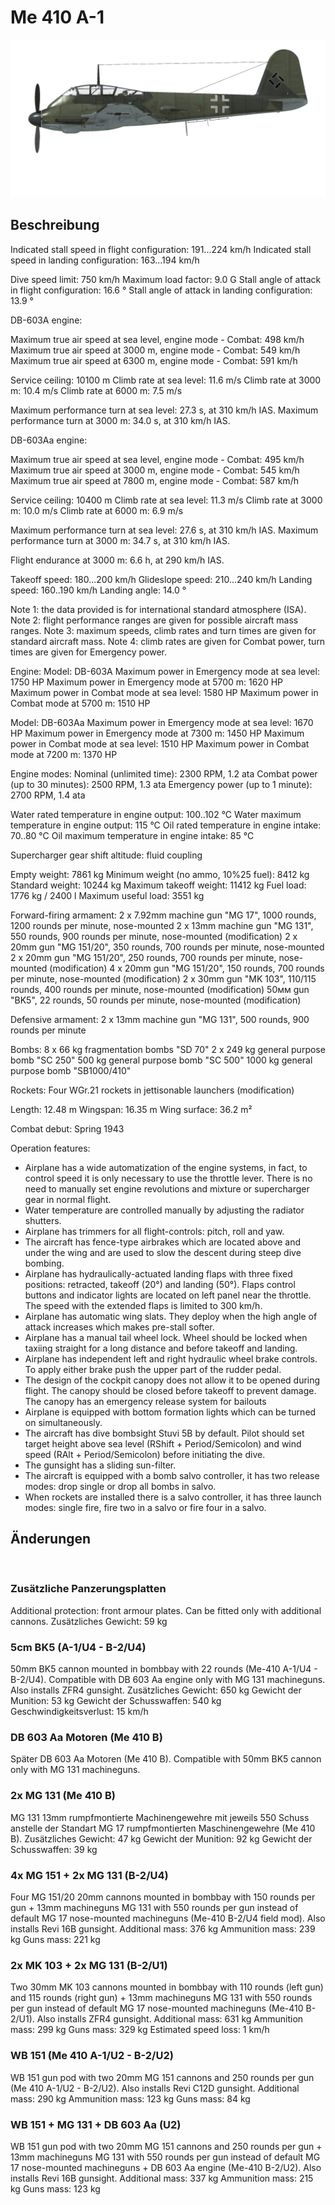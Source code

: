 ﻿# Me 410 A-1

![me410a1](../images/me410a1.png)

## Beschreibung

Indicated stall speed in flight configuration: 191...224 km/h
Indicated stall speed in landing configuration: 163...194 km/h

Dive speed limit: 750 km/h
Maximum load factor: 9.0 G
Stall angle of attack in flight configuration: 16.6 °
Stall angle of attack in landing configuration: 13.9 °

DB-603A engine:

Maximum true air speed at sea level, engine mode - Combat: 498 km/h
Maximum true air speed at 3000 m, engine mode - Combat: 549 km/h
Maximum true air speed at 6300 m, engine mode - Combat: 591 km/h

Service ceiling: 10100 m
Climb rate at sea level: 11.6 m/s
Climb rate at 3000 m: 10.4 m/s
Climb rate at 6000 m: 7.5 m/s

Maximum performance turn at sea level: 27.3 s, at 310 km/h IAS.
Maximum performance turn at 3000 m: 34.0 s, at 310 km/h IAS.

DB-603Aa engine:

Maximum true air speed at sea level, engine mode - Combat: 495 km/h
Maximum true air speed at 3000 m, engine mode - Combat: 545 km/h
Maximum true air speed at 7800 m, engine mode - Combat: 587 km/h

Service ceiling: 10400 m
Climb rate at sea level: 11.3 m/s
Climb rate at 3000 m: 10.0 m/s
Climb rate at 6000 m: 6.9 m/s

Maximum performance turn at sea level: 27.6 s, at 310 km/h IAS.
Maximum performance turn at 3000 m: 34.7 s, at 310 km/h IAS.

Flight endurance at 3000 m: 6.6 h, at 290 km/h IAS.

Takeoff speed: 180...200 km/h
Glideslope speed: 210...240 km/h
Landing speed: 160..190 km/h
Landing angle: 14.0 °

Note 1: the data provided is for international standard atmosphere (ISA).
Note 2: flight performance ranges are given for possible aircraft mass ranges.
Note 3: maximum speeds, climb rates and turn times are given for standard aircraft mass.
Note 4: climb rates are given for Combat power, turn times are given for Emergency power.

Engine:
Model: DB-603A
Maximum power in Emergency mode at sea level: 1750 HP
Maximum power in Emergency mode at 5700 m: 1620 HP
Maximum power in Combat mode at sea level: 1580 HP
Maximum power in Combat mode at 5700 m: 1510 HP

Model: DB-603Aa
Maximum power in Emergency mode at sea level: 1670 HP
Maximum power in Emergency mode at 7300 m: 1450 HP
Maximum power in Combat mode at sea level: 1510 HP
Maximum power in Combat mode at 7200 m: 1370 HP

Engine modes:
Nominal (unlimited time): 2300 RPM, 1.2 ata
Combat power (up to 30 minutes): 2500 RPM, 1.3 ata
Emergency power (up to 1 minute): 2700 RPM, 1.4 ata

Water rated temperature in engine output: 100..102 °C
Water maximum temperature in engine output: 115 °C
Oil rated temperature in engine intake: 70..80 °C
Oil maximum temperature in engine intake: 85 °C

Supercharger gear shift altitude: fluid coupling 

Empty weight: 7861 kg
Minimum weight (no ammo, 10%25 fuel): 8412 kg
Standard weight: 10244 kg
Maximum takeoff weight: 11412 kg
Fuel load: 1776 kg / 2400 l
Maximum useful load: 3551 kg

Forward-firing armament:
2 x 7.92mm machine gun "MG 17", 1000 rounds, 1200 rounds per minute, nose-mounted
2 x 13mm machine gun "MG 131", 550 rounds, 900 rounds per minute, nose-mounted (modification)
2 x 20mm gun "MG 151/20", 350 rounds, 700 rounds per minute, nose-mounted
2 x 20mm gun "MG 151/20", 250 rounds, 700 rounds per minute, nose-mounted (modification)
4 x 20mm gun "MG 151/20", 150 rounds, 700 rounds per minute, nose-mounted (modification)
2 x 30mm gun "MK 103", 110/115 rounds, 400 rounds per minute, nose-mounted (modification)
50мм gun "BK5", 22 rounds, 50 rounds per minute, nose-mounted (modification)

Defensive armament:
2 x 13mm machine gun "MG 131", 500 rounds, 900 rounds per minute

Bombs:
8 x 66 kg fragmentation bombs "SD 70"
2 x 249 kg general purpose bomb "SC 250"
500 kg general purpose bomb "SC 500"
1000 kg general purpose bomb "SB1000/410"

Rockets:
Four WGr.21 rockets in jettisonable launchers (modification)

Length: 12.48 m
Wingspan: 16.35 m
Wing surface: 36.2 m²

Combat debut: Spring 1943

Operation features:
- Airplane has a wide automatization of the engine systems, in fact, to control speed it is only necessary to use the throttle lever. There is no need to manually set engine revolutions and mixture or supercharger gear in normal flight.
- Water temperature are controlled manually by adjusting the radiator shutters.
- Airplane has trimmers for all flight-controls: pitch, roll and yaw.
- The aircraft has fence-type airbrakes which are located above and under the wing and are used to slow the descent during steep dive bombing.
- Airplane has hydraulically-actuated landing flaps with three fixed positions: retracted, takeoff (20°) and landing (50°). Flaps control buttons and indicator lights are located on left panel near the throttle. The speed with the extended flaps is limited to 300 km/h.
- Airplane has automatic wing slats. They deploy when the high angle of attack increases which makes pre-stall softer.
- Airplane has a manual tail wheel lock. Wheel should be locked when taxiing straight for a long distance and before takeoff and landing.
- Airplane has independent left and right hydraulic wheel brake controls. To apply either brake push the upper part of the rudder pedal.
- The design of the cockpit canopy does not allow it to be opened during flight. The canopy should be closed before takeoff to prevent damage. The canopy has an emergency release system for bailouts
- Airplane is equipped with bottom formation lights which can be turned on simultaneously.
- The aircraft has dive bombsight Stuvi 5B by default. Pilot should set target height above sea level (RShift + Period/Semicolon) and wind speed (RAlt + Period/Semicolon) before initiating the dive.
- The gunsight has a sliding sun-filter.
- The aircraft is equipped with a bomb salvo controller, it has two release modes: drop single or drop all bombs in salvo.
- When rockets are installed there is a salvo controller, it has three launch modes: single fire, fire two in a salvo or fire four in a salvo.

## Änderungen
﻿

### Zusätzliche Panzerungsplatten

Additional protection: front armour plates. Can be fitted only with additional cannons.
Zusätzliches Gewicht: 59 kg﻿

### 5cm BK5 (A-1/U4 - B-2/U4)

50mm BK5 cannon mounted in bombbay with 22 rounds (Me-410 A-1/U4 - B-2/U4). Compatible with DB 603 Aa engine only with MG 131 machineguns.
Also installs ZFR4 gunsight.
Zusätzliches Gewicht: 650 kg
Gewicht der Munition: 53 kg
Gewicht der Schusswaffen: 540 kg
Geschwindigkeitsverlust: 15 km/h﻿

### DB 603 Aa Motoren (Me 410 B)

Später DB 603 Aa Motoren (Me 410 B). Compatible with 50mm BK5 cannon only with MG 131 machineguns.﻿

### 2x MG 131 (Me 410 B)

MG 131 13mm rumpfmontierte Machinengewehre mit jeweils 550 Schuss anstelle der Standart MG 17 rumpfmontierten Maschinengewehre (Me 410 B).
Zusätzliches Gewicht: 47 kg
Gewicht der Munition: 92 kg
Gewicht der Schusswaffen: 39 kg﻿

### 4x MG 151 + 2x MG 131 (B-2/U4)

Four MG 151/20 20mm cannons mounted in bombbay with 150 rounds per gun + 13mm machineguns MG 131 with 550 rounds per gun instead of default MG 17 nose-mounted machineguns (Me-410 B-2/U4 field mod).
Also installs Revi 16B gunsight.
Additional mass: 376 kg
Ammunition mass: 239 kg
Guns mass: 221 kg﻿

### 2x MK 103 + 2x MG 131 (B-2/U1)

Two 30mm MK 103 cannons mounted in bombbay with 110 rounds (left gun) and 115 rounds (right gun) + 13mm machineguns MG 131 with 550 rounds per gun instead of default MG 17 nose-mounted machineguns (Me-410 B-2/U1).
Also installs ZFR4 gunsight.
Additional mass: 631 kg
Ammunition mass: 299 kg
Guns mass: 329 kg
Estimated speed loss: 1 km/h﻿

### WB 151 (Me 410 A-1/U2 - B-2/U2)

WB 151 gun pod with two 20mm MG 151 cannons and 250 rounds per gun (Me 410 A-1/U2 - B-2/U2).
Also installs Revi C12D gunsight.
Additional mass: 290 kg
Ammunition mass: 123 kg
Guns mass: 84 kg﻿

### WB 151 + MG 131 + DB 603 Aa (U2)

WB 151 gun pod with two 20mm MG 151 cannons and 250 rounds per gun + 13mm machineguns MG 131 with 550 rounds per gun instead of default MG 17 nose-mounted machineguns + DB 603 Aa engine (Me-410 B-2/U2).
Also installs Revi 16B gunsight.
Additional mass: 337 kg
Ammunition mass: 215 kg
Guns mass: 123 kg
